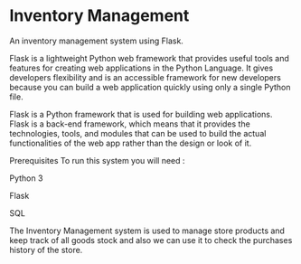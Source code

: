# Inventory Management 
An inventory management system using Flask.


Flask is a lightweight Python web framework that provides useful tools and features for creating web applications in the Python Language. It gives developers flexibility and is an accessible framework for new developers because you can build a web application quickly using only a single Python file.

Flask is a Python framework that is used for building web applications. Flask is a back-end framework, which means that it provides the technologies, tools, and modules that can be used to build the actual functionalities of the web app rather than the design or look of it.

Prerequisites
To run this system you will need :

Python 3

Flask

SQL

The Inventory Management system is used to manage store products and keep track of all goods stock and also we can use it to check the purchases history of the store.


